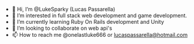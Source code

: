 - 👋 Hi, I’m @LukeSparky (Lucas Passarella)
- 👀 I’m interested in full stack web development and game development.
- 🌱 I’m currently learning Ruby On Rails development and Unity
- 💞️ I’m looking to collaborate on web api's
- 📫 How to reach me @onelastluke666 or lucaspassarella@hotmail.com

<!---
LukeSparky/LukeSparky is a ✨ special ✨ repository because its `README.md` (this file) appears on your GitHub profile.
You can click the Preview link to take a look at your changes.
--->
